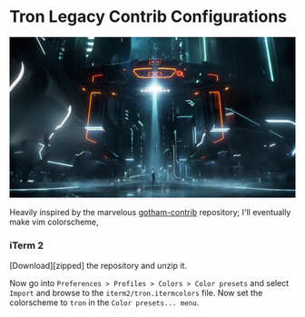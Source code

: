 # Tron Legacy Contrib Configurations

![logo.png](logo.png "Tron: Legacy screenshot")

Heavily inspired by the marvelous
[gotham-contrib](https://github.com/whatyouhide/gotham-contrib) repository;
I'll eventually make vim colorscheme,

### iTerm 2

[Download][zipped] the repository and unzip it.

Now go into `Preferences > Profiles > Colors > Color presets` and select `Import`
and browse to the `iterm2/tron.itermcolors` file. Now set the colorscheme to
`tron` in the `Color presets... menu`.
